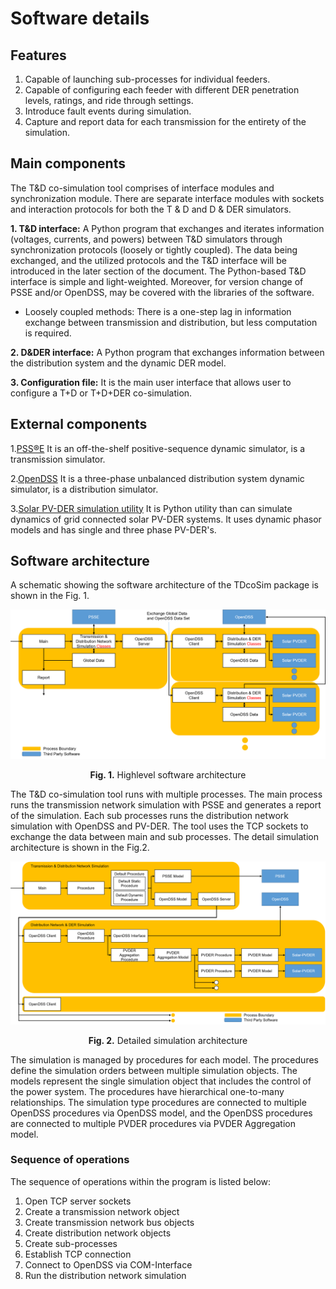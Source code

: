# Software details

## Features
1. Capable of launching sub-processes for individual feeders.
2. Capable of configuring each feeder with different DER penetration levels, ratings, and ride through settings.
3. Introduce fault events during simulation.
4. Capture and report data for each transmission for the entirety of the simulation.

## Main components
The T&D co-simulation tool comprises of interface modules and  synchronization module. There are separate interface modules with sockets and interaction protocols for both the T & D and D & DER simulators.

**1. T&D interface:**
A Python program that exchanges and iterates information (voltages, currents, and powers) between T&D simulators through synchronization protocols (loosely or tightly coupled). The data being exchanged, and the utilized protocols and the T&D interface will be introduced in the later section of the document. The Python-based T&D interface is simple and light-weighted. Moreover, for version change of PSSE and/or OpenDSS, may be covered with the libraries  of the software. 

  * Loosely coupled methods: There is a one-step lag in information exchange between transmission and distribution, but less computation is required. 

**2. D&DER interface:**
A Python program that exchanges information between the distribution system and the dynamic DER model.

**3. Configuration file:**
It is the main user interface that allows user to configure a T+D or T+D+DER co-simulation. 

## External components
1.[PSS®E](https://new.siemens.com/global/en/products/energy/services/transmission-distribution-smart-grid/consulting-and-planning/pss-software/pss-e.html)
It is an off-the-shelf positive-sequence dynamic simulator, is a transmission simulator. 

2.[OpenDSS](https://www.epri.com/#/pages/sa/opendss)
It is a three-phase unbalanced distribution system dynamic simulator, is a distribution simulator.

3.[Solar PV-DER simulation utility](https://github.com/sibyjackgrove/SolarPV-DER-simulation-utility)
It is Python utility than can simulate dynamics of grid connected solar PV-DER systems. It uses dynamic phasor models and has single and three phase PV-DER's. 

## Software architecture
A schematic showing the software architecture of the TDcoSim package is shown in the Fig. 1.

![highlevel software architecture](images/highlevel_software_architecture.png)
<p align="center">
  <strong>Fig. 1.</strong> Highlevel software architecture
</p>

The T&D co-simulation tool runs with multiple processes. The main process runs the transmission network simulation with PSSE and generates a report of the simulation. Each sub processes runs the distribution network simulation with OpenDSS and PV-DER. The tool uses the TCP sockets to exchange the data between main and sub processes. The detail simulation architecture is shown in the Fig.2.

![detail simulation architecture](images/simulation_architecture.png)
<p align="center">
  <strong>Fig. 2.</strong> Detailed simulation architecture
</p>

The simulation is managed by procedures for each model. The procedures define the simulation orders between multiple simulation objects. The models represent the single simulation object that includes the control of the power system. The procedures have hierarchical one-to-many relationships. The simulation type procedures are connected to multiple OpenDSS procedures via OpenDSS model, and the OpenDSS procedures are connected to multiple PVDER procedures via PVDER Aggregation model.

### Sequence of operations

The sequence of operations within the program is listed below:

1. Open TCP server sockets
2. Create a transmission network object
3. Create transmission network bus objects
4. Create distribution network objects
5. Create sub-processes
6. Establish TCP connection
7. Connect to OpenDSS via COM-Interface
8. Run the distribution network simulation
